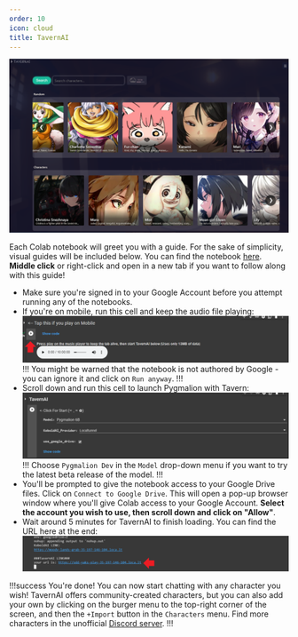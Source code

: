 ```yaml
---
order: 10
icon: cloud
title: TavernAI
---
```


![](/static/TavernAI.PNG)

Each Colab notebook will greet you with a guide. For the sake of simplicity, visual guides will be included below. You can find the notebook [here](https://colab.research.google.com/github/TavernAI/TavernAI/blob/main/colab/GPU.ipynb). **Middle click** or right-click and open in a new tab if you want to follow along with this guide!

- Make sure you're signed in to your Google Account before you attempt running any of the notebooks.
- If you're on mobile, run this cell and keep the audio file playing:
![](/static/tavern-cloud.PNG)
!!!
You might be warned that the notebook is not authored by Google - you can ignore it and click on `Run anyway`.
!!!
- Scroll down and run this cell to launch Pygmalion with Tavern:
![](/static/tavern-cloud2.PNG)
!!!
Choose `Pygmalion Dev` in the `Model` drop-down menu if you want to try the latest beta release of the model.
!!!
- You'll be prompted to give the notebook access to your Google Drive files. Click on `Connect to Google Drive`. This will open a pop-up browser window where you'll give Colab access to your Google Account. **Select the account you wish to use, then scroll down and click on "Allow"**.
- Wait around 5 minutes for TavernAI to finish loading. You can find the URL here at the end:
![](/static/tavern-cloud3.PNG)

!!!success You're done!
You can now start chatting with any character you wish! TavernAI offers community-created characters, but you can also add your own by clicking on the burger menu to the top-right corner of the screen, and then the `+Import` button in the `Characters` menu. Find more characters in the unofficial [Discord server](https://discord.com/invite/pygmalionai).
!!!